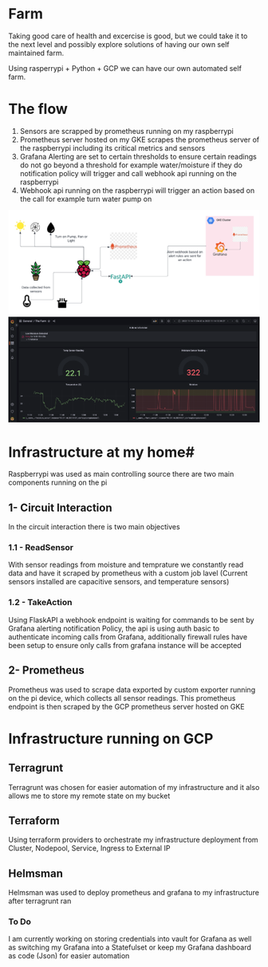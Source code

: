 # Farm

Taking good care of health and excercise is good, but we could take it to the next level and possibly explore solutions of having our own self maintained farm. 

Using rasperrypi + Python + GCP we can have our own automated self farm. 


# The flow #

1. Sensors are scrapped by prometheus running on my raspberrypi 
2. Prometheus server hosted on my GKE scrapes the prometheus server of the raspberrypi including its critical metrics and sensors 
3. Grafana Alerting are set to certain thresholds to ensure certain readings do not go beyond a threshold for example water/moisture if they do notification policy will trigger and call webhook api running on the raspberrypi
4. Webhook api running on the raspberrypi will trigger an action based on the call for example turn water pump on 

![Alt text](./docs/Flow_Diagram.png?raw=true "Flow")
![Alt text](./docs/Dashbhoard_1.png?raw=true "Title")


# Infrastructure at my home#



Raspberrypi was used as main controlling source there are two main components running on the pi

 ## 1- Circuit Interaction ##
 In the circuit interaction there is two main objectives 
 
  ### 1.1 - ReadSensor ###
  With sensor readings from moisture and temprature we constantly read data and have it scraped by prometheus with a custom job lavel
  (Current sensors installed are capacitive sensors, and temperature sensors)
 ### 1.2 - TakeAction ###
  Using FlaskAPI a webhook endpoint is waiting for commands to be sent by Grafana alerting notification Policy,
  the api is using auth basic to authenticate incoming calls from Grafana, additionally firewall rules have been setup to ensure only calls from grafana instance     will be accepted 
 
 ## 2- Prometheus ##
 Prometheus was used to scrape data exported by custom exporter running on the pi device, which collects all sensor readings. This prometheus endpoint is then scraped by the GCP prometheus   server hosted on GKE
 
# Infrastructure running on GCP #


 ## Terragrunt ##
 Terragrunt was chosen for easier automation of my infrastructure and it also allows me to store my remote state on my bucket
 
 ## Terraform ##
 Using terraform providers to orchestrate my infrastructure deployment from Cluster, Nodepool, Service, Ingress to External IP

 ## Helmsman ##
 Helmsman was used to deploy prometheus and grafana to my infrastructure after terragrunt ran 


 ### To Do ###
 I am currently working on storing credentials into vault for Grafana as well as switching my Grafana into a Statefulset or keep my Grafana dashboard as code (Json) for easier automation 








